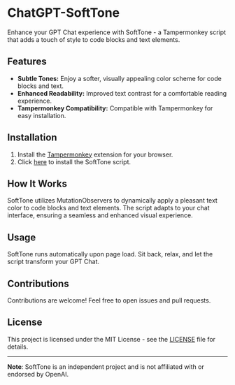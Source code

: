 # ChatGPT-SoftTone
Enhance your GPT Chat experience with SoftTone - a Tampermonkey script that adds a touch of style to code blocks and text elements.

## Features

- **Subtle Tones:** Enjoy a softer, visually appealing color scheme for code blocks and text.
- **Enhanced Readability:** Improved text contrast for a comfortable reading experience.
- **Tampermonkey Compatibility:** Compatible with Tampermonkey for easy installation.

## Installation

1. Install the [Tampermonkey](https://tampermonkey.net/) extension for your browser.
2. Click [here](https://github.com/Amritanshu1912/ChatGPT-SoftTone/blob/main/softtone.user.js) to install the SoftTone script.

## How It Works

SoftTone utilizes MutationObservers to dynamically apply a pleasant text color to code blocks and text elements. The script adapts to your chat interface, ensuring a seamless and enhanced visual experience.

## Usage

SoftTone runs automatically upon page load. Sit back, relax, and let the script transform your GPT Chat.

## Contributions

Contributions are welcome! Feel free to open issues and pull requests.

## License

This project is licensed under the MIT License - see the [LICENSE](LICENSE) file for details.

---

**Note**: SoftTone is an independent project and is not affiliated with or endorsed by OpenAI.
